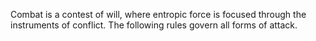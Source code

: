 Combat is a contest of will, where entropic force is focused through the instruments of conflict. The following rules govern all forms of attack.